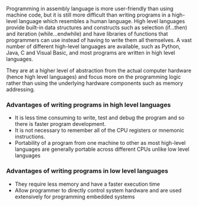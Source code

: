 Programming in assembly language is more user-friendly than using machine code, but it is still more difficult than writing programs in a high-level language which resembles a human language.
High level languages provide built-in data structures and constructs such as selection (if…then) and iteration (while…endwhile) and have libraries of functions that programmers can use instead of having to write them all themselves.
A vast number of different high-level languages are available, such as Python, Java, C and Visual Basic, and most programs are written in high level languages.

They are at a higher level of abstraction from the actual computer hardware (hence high level languages) and focus more on the programming logic rather than using the underlying hardware components such as memory addressing.

### Advantages of writing programs in high level languages

- It is less time consuming to write, test and debug the program and so there is faster program development.
- It is not necessary to remember all of the CPU registers or mnemonic instructions.
- Portability of a program from one machine to other as most high-level languages are generally portable across different CPUs unlike low level languages

### Advantages of writing programs in low level languages

- They require less memory and have a faster execution time
- Allow programmer to directly control system hardware and are used extensively for programming embedded systems
